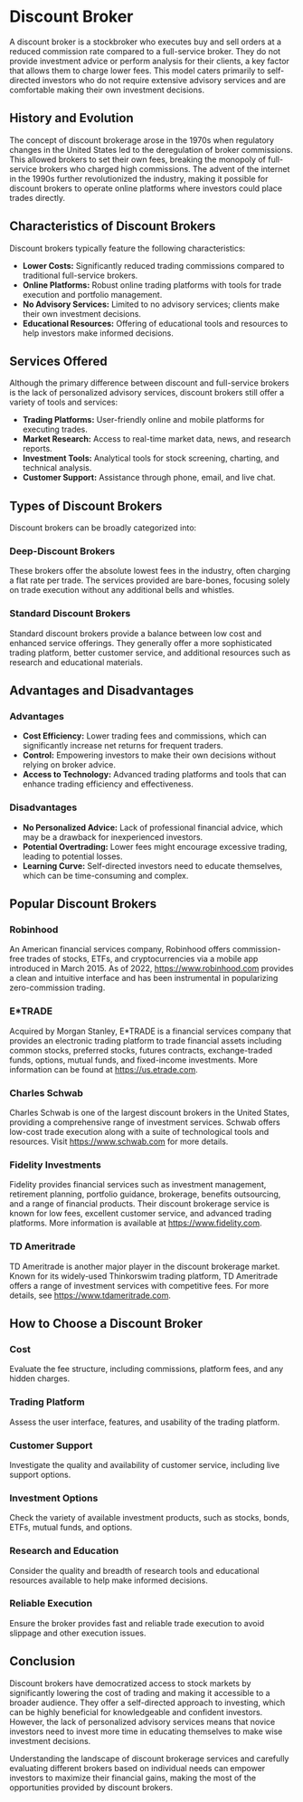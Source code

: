 # Discount Broker

A discount broker is a stockbroker who executes buy and sell orders at a reduced commission rate compared to a full-service broker. They do not provide investment advice or perform analysis for their clients, a key factor that allows them to charge lower fees. This model caters primarily to self-directed investors who do not require extensive advisory services and are comfortable making their own investment decisions.

## History and Evolution

The concept of discount brokerage arose in the 1970s when regulatory changes in the United States led to the deregulation of broker commissions. This allowed brokers to set their own fees, breaking the monopoly of full-service brokers who charged high commissions. The advent of the internet in the 1990s further revolutionized the industry, making it possible for discount brokers to operate online platforms where investors could place trades directly.

## Characteristics of Discount Brokers

Discount brokers typically feature the following characteristics:
- **Lower Costs:** Significantly reduced trading commissions compared to traditional full-service brokers.
- **Online Platforms:** Robust online trading platforms with tools for trade execution and portfolio management.
- **No Advisory Services:** Limited to no advisory services; clients make their own investment decisions.
- **Educational Resources:** Offering of educational tools and resources to help investors make informed decisions.

## Services Offered

Although the primary difference between discount and full-service brokers is the lack of personalized advisory services, discount brokers still offer a variety of tools and services:
- **Trading Platforms:** User-friendly online and mobile platforms for executing trades.
- **Market Research:** Access to real-time market data, news, and research reports.
- **Investment Tools:** Analytical tools for stock screening, charting, and technical analysis.
- **Customer Support:** Assistance through phone, email, and live chat.

## Types of Discount Brokers

Discount brokers can be broadly categorized into:

### Deep-Discount Brokers
These brokers offer the absolute lowest fees in the industry, often charging a flat rate per trade. The services provided are bare-bones, focusing solely on trade execution without any additional bells and whistles.

### Standard Discount Brokers
Standard discount brokers provide a balance between low cost and enhanced service offerings. They generally offer a more sophisticated trading platform, better customer service, and additional resources such as research and educational materials.

## Advantages and Disadvantages

### Advantages
- **Cost Efficiency:** Lower trading fees and commissions, which can significantly increase net returns for frequent traders.
- **Control:** Empowering investors to make their own decisions without relying on broker advice.
- **Access to Technology:** Advanced trading platforms and tools that can enhance trading efficiency and effectiveness.

### Disadvantages
- **No Personalized Advice:** Lack of professional financial advice, which may be a drawback for inexperienced investors.
- **Potential Overtrading:** Lower fees might encourage excessive trading, leading to potential losses.
- **Learning Curve:** Self-directed investors need to educate themselves, which can be time-consuming and complex.

## Popular Discount Brokers

### Robinhood
An American financial services company, Robinhood offers commission-free trades of stocks, ETFs, and cryptocurrencies via a mobile app introduced in March 2015. As of 2022, https://www.robinhood.com provides a clean and intuitive interface and has been instrumental in popularizing zero-commission trading.

### E*TRADE
Acquired by Morgan Stanley, E*TRADE is a financial services company that provides an electronic trading platform to trade financial assets including common stocks, preferred stocks, futures contracts, exchange-traded funds, options, mutual funds, and fixed-income investments. More information can be found at https://us.etrade.com.

### Charles Schwab
Charles Schwab is one of the largest discount brokers in the United States, providing a comprehensive range of investment services. Schwab offers low-cost trade execution along with a suite of technological tools and resources. Visit https://www.schwab.com for more details.

### Fidelity Investments
Fidelity provides financial services such as investment management, retirement planning, portfolio guidance, brokerage, benefits outsourcing, and a range of financial products. Their discount brokerage service is known for low fees, excellent customer service, and advanced trading platforms. More information is available at https://www.fidelity.com.

### TD Ameritrade
TD Ameritrade is another major player in the discount brokerage market. Known for its widely-used Thinkorswim trading platform, TD Ameritrade offers a range of investment services with competitive fees. For more details, see https://www.tdameritrade.com.

## How to Choose a Discount Broker

### Cost
Evaluate the fee structure, including commissions, platform fees, and any hidden charges.

### Trading Platform
Assess the user interface, features, and usability of the trading platform.

### Customer Support
Investigate the quality and availability of customer service, including live support options.

### Investment Options
Check the variety of available investment products, such as stocks, bonds, ETFs, mutual funds, and options.

### Research and Education
Consider the quality and breadth of research tools and educational resources available to help make informed decisions.

### Reliable Execution
Ensure the broker provides fast and reliable trade execution to avoid slippage and other execution issues.

## Conclusion

Discount brokers have democratized access to stock markets by significantly lowering the cost of trading and making it accessible to a broader audience. They offer a self-directed approach to investing, which can be highly beneficial for knowledgeable and confident investors. However, the lack of personalized advisory services means that novice investors need to invest more time in educating themselves to make wise investment decisions.

Understanding the landscape of discount brokerage services and carefully evaluating different brokers based on individual needs can empower investors to maximize their financial gains, making the most of the opportunities provided by discount brokers.